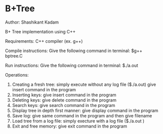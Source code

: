 # B+Tree

Author: Shashikant Kadam

B+ Tree implementation using C++

Requirements: C++ compiler (ex. g++)

Compile instructions: Give the following command in terminal: $g++ bptree.C

Run instructions: Give the following command in terminal: $./a.out <optional log file>

Operations:
1) Creating a fresh tree:
	simply execute without any log file ($./a.out)
	give insert <key> command in the program
2) Inserting keys:
	give insert <key> command in the program
3) Deleting keys:
	give delete <key> command in the program
4) Search keys:
	give search <key> command in the program
5) Display tree in depth first manner:
	give display command in the program
6) Save log:
	give same command in the program and then give filename
7) Load tree from a log file:
	simply execture with a log file ($./a.out <log file>)
8) Exit and free memory:
	give exit command in the program
